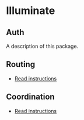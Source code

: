 # Illuminate

## Auth

A description of this package.

## Routing
- [Read instructions](docs/ROUTING.md)

## Coordination
- [Read instructions](docs/COORDINATION.md)
